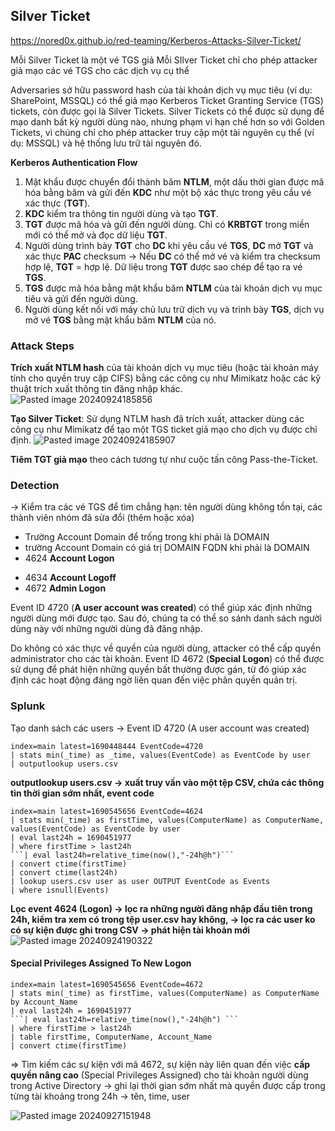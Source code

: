 ##  Silver Ticket
https://nored0x.github.io/red-teaming/Kerberos-Attacks-Silver-Ticket/

Mỗi Silver Ticket là một vé TGS giả
Mỗi SIlver Ticket chỉ cho phép attacker giả mạo các vé TGS cho các dịch vụ cụ thể 

Adversaries sở hữu password hash của tài khoản dịch vụ mục tiêu (ví dụ: SharePoint, MSSQL) có thể giả mạo Kerberos Ticket Granting Service (TGS) tickets, còn được gọi là Silver Tickets. Silver Tickets có thể được sử dụng để mạo danh bất kỳ người dùng nào, nhưng phạm vi hạn chế hơn so với Golden Tickets, vì chúng chỉ cho phép attacker truy cập một tài nguyên cụ thể (ví dụ: MSSQL) và hệ thống lưu trữ tài nguyên đó.

**Kerberos Authentication Flow**

1. Mật khẩu được chuyển đổi thành băm **NTLM**, một dấu thời gian được mã hóa bằng băm và gửi đến **KDC** như một bộ xác thực trong yêu cầu vé xác thực (**TGT**).
2. **KDC** kiểm tra thông tin người dùng và tạo **TGT**.
3. **TGT** được mã hóa và gửi đến người dùng. Chỉ có **KRBTGT** trong miền mới có thể mở và đọc dữ liệu **TGT**.
4. Người dùng trình bày **TGT** cho **DC** khi yêu cầu vé **TGS**, **DC** mở **TGT** và xác thực **PAC** checksum → Nếu **DC** có thể mở vé và kiểm tra checksum hợp lệ, **TGT** = hợp lệ. Dữ liệu trong **TGT** được sao chép để tạo ra vé **TGS**.
5. **TGS** được mã hóa bằng mật khẩu băm **NTLM** của tài khoản dịch vụ mục tiêu và gửi đến người dùng.
6. Người dùng kết nối với máy chủ lưu trữ dịch vụ và trình bày **TGS**, dịch vụ mở vé **TGS** bằng mật khẩu băm **NTLM** của nó.

### Attack Steps
**Trích xuất NTLM hash** của tài khoản dịch vụ mục tiêu (hoặc tài khoản máy tính cho quyền truy cập CIFS) bằng các công cụ như Mimikatz hoặc các kỹ thuật trích xuất thông tin đăng nhập khác.
![Pasted image 20240924185856](https://github.com/user-attachments/assets/7794a031-79ed-462d-852c-dd7bb8e68072)

**Tạo Silver Ticket**: Sử dụng NTLM hash đã trích xuất, attacker dùng các công cụ như Mimikatz để tạo một TGS ticket giả mạo cho dịch vụ được chỉ định.
![Pasted image 20240924185907](https://github.com/user-attachments/assets/46cdc0e3-29b5-4637-a514-0d17c28836ee)

**Tiêm TGT giả mạo** theo cách tương tự như cuộc tấn công Pass-the-Ticket.

### Detection

-> Kiểm tra các vé TGS để tìm chẳng hạn:
tên người dùng không tồn tại, các thành viên nhóm đã sửa đổi (thêm hoặc xóa)
+ Trường Account Domain để trống trong khi phải là DOMAIN
+ trường Account Domain có giá trị DOMAIN FQDN khi phải là DOMAIN 
+ 4624 **Account Logon**
- 4634 **Account Logoff**
- 4672 **Admin Logon**

Event ID 4720 (**A user account was created**) có thể giúp xác định những người dùng mới được tạo. Sau đó, chúng ta có thể so sánh danh sách người dùng này với những người dùng đã đăng nhập.

Do không có xác thực về quyền của người dùng, attacker có thể cấp quyền administrator cho các tài khoản. Event ID 4672 (**Special Logon**) có thể được sử dụng để phát hiện những quyền bất thường được gán, từ đó giúp xác định các hoạt động đáng ngờ liên quan đến việc phân quyền quản trị.

### Splunk

Tạo danh sách các users -> Event ID 4720 (A user account was created)

```shell-session
index=main latest=1690448444 EventCode=4720
| stats min(_time) as _time, values(EventCode) as EventCode by user
| outputlookup users.csv
```

**outputlookup users.csv -> xuất truy vấn vào một tệp CSV, chứa các thông tin thời gian sớm nhất, event code**
````shell-session
index=main latest=1690545656 EventCode=4624
| stats min(_time) as firstTime, values(ComputerName) as ComputerName, values(EventCode) as EventCode by user
| eval last24h = 1690451977
| where firstTime > last24h
```| eval last24h=relative_time(now(),"-24h@h")```
| convert ctime(firstTime)
| convert ctime(last24h)
| lookup users.csv user as user OUTPUT EventCode as Events
| where isnull(Events)
````
**Lọc event 4624 (Logon) -> lọc ra những người đăng nhập đầu tiên trong 24h, kiểm tra xem có trong tệp user.csv hay không, -> lọc ra các user ko có sự kiện được ghi trong CSV -> phát hiện tài khoản mới** 
![Pasted image 20240924190322](https://github.com/user-attachments/assets/b0777784-f8ac-4833-834a-9ae6856695f7)

#### Special Privileges Assigned To New Logon
````shell-session
index=main latest=1690545656 EventCode=4672
| stats min(_time) as firstTime, values(ComputerName) as ComputerName by Account_Name
| eval last24h = 1690451977 
```| eval last24h=relative_time(now(),"-24h@h") ```
| where firstTime > last24h 
| table firstTime, ComputerName, Account_Name 
| convert ctime(firstTime)
````

=> Tìm kiếm các sự kiện với mã 4672, sự kiện này liên quan đến việc **cấp quyền nâng cao** (Special Privileges Assigned) cho tài khoản người dùng trong Active Directory -> ghi lại thời gian sớm nhất mà quyền được cấp trong từng tài khoảng trong 24h -> tên, time, user

![Pasted image 20240927151948](https://github.com/user-attachments/assets/292fb019-dc5a-4e7f-a000-909d5990efa2)
